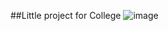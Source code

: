 ##Little project for College
![image](https://github.com/lucasasr25/OpenCVTokyo/assets/90220811/0558da05-41d9-4cad-aeaf-4375eb9e5b23)
